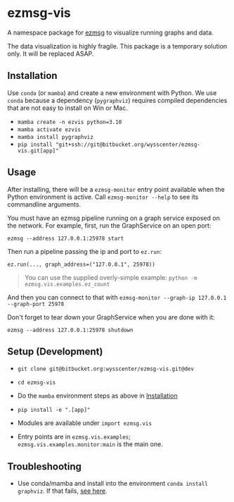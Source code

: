 # ezmsg-vis

A namespace package for [ezmsg](https://github.com/iscoe/ezmsg) to visualize running graphs and data.

The data visualization is highly fragile. This package is a temporary solution only. It will be replaced ASAP.

## Installation

Use `conda` (or `mamba`) and create a new environment with Python. We use `conda` because a dependency (`pygraphviz`) requires compiled dependencies that are not easy to install on Win or Mac.

* `mamba create -n ezvis python=3.10`
* `mamba activate ezvis`
* `mamba install pygraphviz`
* `pip install "git+ssh://git@bitbucket.org/wysscenter/ezmsg-vis.git[app]"`

## Usage

After installing, there will be a `ezmsg-monitor` entry point available when the Python environment is active. Call `ezmsg-monitor --help` to see its commandline arguments.

You must have an ezmsg pipeline running on a graph service exposed on the network. For example, first, run the GraphService on an open port:

`ezmsg --address 127.0.0.1:25978 start`

Then run a pipeline passing the ip and port to `ez.run`:

`ez.run(..., graph_address=("127.0.0.1", 25978))`

> You can use the supplied overly-simple example: `python -m ezmsg.vis.examples.ez_count`

And then you can connect to that with `ezmsg-monitor --graph-ip 127.0.0.1 --graph-port 25978`

Don't forget to tear down your GraphService when you are done with it:

`ezmsg --address 127.0.0.1:25978 shutdown`

## Setup (Development)

* `git clone git@bitbucket.org:wysscenter/ezmsg-vis.git@dev`
* `cd ezmsg-vis`
* Do the `mamba` environment steps as above in [Installation](#installation)
* `pip install -e ".[app]"`

* Modules are available under `import ezmsg.vis`
* Entry points are in `ezmsg.vis.examples`; `ezmsg.vis.examples.monitor:main` is the main one.

## Troubleshooting

* Use conda/mamba and install into the environment `conda install graphviz`. If that fails, [see here](https://github.com/pygraphviz/pygraphviz/issues/398#issuecomment-1038476921).

